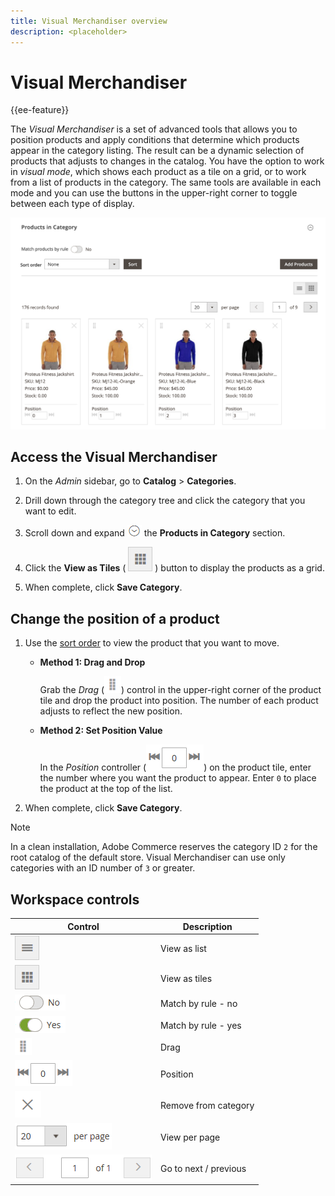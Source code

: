 ```yaml
---
title: Visual Merchandiser overview
description: <placeholder>
---
```

# Visual Merchandiser

{{ee-feature}}

The _Visual Merchandiser_ is a set of advanced tools that allows you to position products and apply conditions that determine which products appear in the category listing. The result can be a dynamic selection of products that adjusts to changes in the catalog. You have the option to work in _visual mode_, which shows each product as a tile on a grid, or to work from a list of products in the category. The same tools are available in each mode and you can use the buttons in the upper-right corner to toggle between each type of display.

![Category products in tile view](./assets/category-products-visual-with-stock.png)<!-- zoom -->

## Access the Visual Merchandiser

1. On the _Admin_ sidebar, go to **Catalog** > **Categories**.

1. Drill down through the category tree and click the category that you want to edit.

1. Scroll down and expand ![Expansion selector](../assets/icon-display-expand.png) the **Products in Category** section.

1. Click the **View as Tiles** ( ![View as tiles](../assets/icon-view-tiles.png) ) button to display the products as a grid.

1. When complete, click **Save Category**.

## Change the position of a product

1. Use the [sort order](../catalog/navigation-product-listings.md) to view the product that you want to move.

   - **Method 1: Drag and Drop**

      Grab the _Drag_ (![Drag icon](../assets/icon-move.png)) control in the upper-right corner of the product tile and drop the product into position. The number of each product adjusts to reflect the new position.

   - **Method 2: Set Position Value**

      In the _Position_ controller (![Position field](../assets/control-position.png)) on the product tile, enter the number where you want the product to appear. Enter `0` to place the product at the top of the list.

1. When complete, click **Save Category**.

>[!NOTE]
>
>In a clean installation, Adobe Commerce reserves the category ID `2` for the root catalog of the default store. Visual Merchandiser can use only categories with an ID number of `3` or greater.

## Workspace controls

|Control|Description|
|--- |--- |
|![View list icon](../assets/icon-view-list.png)|View as list|
|![View as tiles icon](../assets/icon-view-tiles.png)|View as tiles|
|![Match by rule toggle - no](../assets/toggle-no.png)|Match by rule - no|
|![Match by rule toggle - yes](../assets/toggle-yes.png)|Match by rule - yes|
|![Move icon](../assets/icon-move.png)|Drag|
|![Position controller](../assets/control-position.png)|Position|
|![Remove from category icon](../assets/icon-delete-x.png)|Remove from category|
|![Items per page control](../assets/control-items-per-page.png)|View per page|
|![Change page display](../assets/control-page-display.png)|Go to next / previous|
